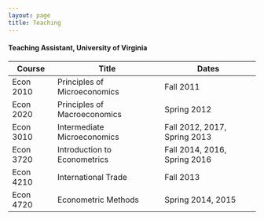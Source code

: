 ```yaml
---
layout: page
title: Teaching
---
```


#### Teaching Assistant, University of Virginia ####

| Course | Title | Dates |
|--------| ----- |------ |
|Econ 2010 | Principles of Microeconomics  | Fall 2011 |
|Econ 2020 | Principles of Macroeconomics | Spring 2012 |
|Econ 3010 | Intermediate Microeconomics | Fall 2012, 2017, Spring 2013 |
|Econ 3720 | Introduction to Econometrics | Fall 2014, 2016, Spring 2016 |
|Econ 4210 | International Trade | Fall 2013 |  
|Econ 4720 | Econometric Methods | Spring 2014, 2015 |  

